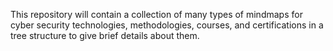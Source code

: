 This repository will contain a collection of many types of mindmaps for cyber security technologies, methodologies, courses, and certifications in a tree structure to give brief details about them.
